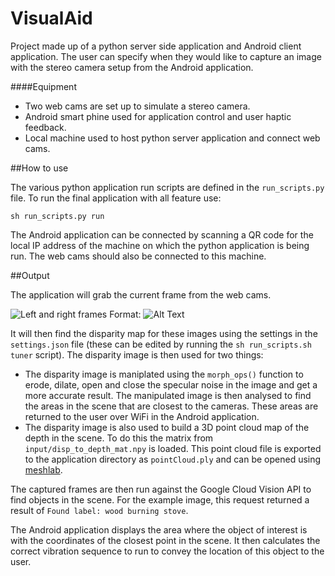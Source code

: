 # VisualAid

Project made up of a python server side application and Android client application. The user can specify when they would like to capture an image with the stereo camera setup from the Android application.

####Equipment

- Two web cams are set up to simulate a stereo camera.
- Android smart phine used for application control and user haptic feedback.
- Local machine used to host python server application and connect web cams.

##How to use

The various python application run scripts are defined in the `run_scripts.py` file. To run the final application with all feature use:
```
sh run_scripts.py run
```
The Android application can be connected by scanning a QR code for the local IP address of the machine on which the python application is being run. The web cams should also be connected to this machine.

##Output

The application will grab the current frame from the web cams.

![Left and right frames](http://i.imgur.com/pCFwWYd.png)
Format: ![Alt Text](url)

It will then find the disparity map for these images using the settings in the `settings.json` file (these can be edited by running the `sh run_scripts.sh tuner` script). The disparity image is then used for two things:
- The disparity image is maniplated using the `morph_ops()` function to erode, dilate, open and close the specular noise in the image and get a more accurate result. The manipulated image is then analysed to find the areas in the scene that are closest to the cameras. These areas are returned to the user over WiFi in the Android application.
- The disparity image is also used to build a 3D point cloud map of the depth in the scene. To do this the matrix from `input/disp_to_depth_mat.npy` is loaded. This point cloud file is exported to the application directory as `pointCloud.ply` and can be opened using [meshlab](http://meshlab.sourceforge.net/).

The captured frames are then run against the Google Cloud Vision API to find objects in the scene. For the example image, this request returned a result of `Found label: wood burning stove`.

The Android application displays the area where the object of interest is with the coordinates of the closest point in the scene. It then calculates the correct vibration sequence to run to convey the location of this object to the user.

